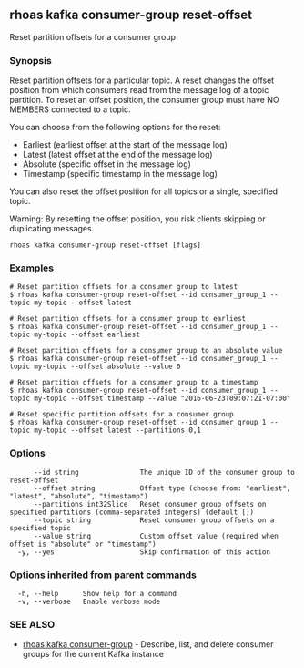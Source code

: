 ## rhoas kafka consumer-group reset-offset

Reset partition offsets for a consumer group

### Synopsis

Reset partition offsets for a particular topic. A reset changes the offset position from which consumers read from the message log of a topic partition. To reset an offset position, the consumer group must have NO MEMBERS connected to a topic.

You can choose from the following options for the reset:
- Earliest (earliest offset at the start of the message log)
- Latest (latest offset at the end of the message log)
- Absolute (specific offset in the message log)
- Timestamp (specific timestamp in the message log)

You can also reset the offset position for all topics or a single, specified topic.

Warning: By resetting the offset position, you risk clients skipping or duplicating messages.


```
rhoas kafka consumer-group reset-offset [flags]
```

### Examples

```
# Reset partition offsets for a consumer group to latest
$ rhoas kafka consumer-group reset-offset --id consumer_group_1 --topic my-topic --offset latest

# Reset partition offsets for a consumer group to earliest
$ rhoas kafka consumer-group reset-offset --id consumer_group_1 --topic my-topic --offset earliest

# Reset partition offsets for a consumer group to an absolute value
$ rhoas kafka consumer-group reset-offset --id consumer_group_1 --topic my-topic --offset absolute --value 0

# Reset partition offsets for a consumer group to a timestamp
$ rhoas kafka consumer-group reset-offset --id consumer_group_1 --topic my-topic --offset timestamp --value "2016-06-23T09:07:21-07:00"

# Reset specific partition offsets for a consumer group
$ rhoas kafka consumer-group reset-offset --id consumer_group_1 --topic my-topic --offset latest --partitions 0,1

```

### Options

```
      --id string               The unique ID of the consumer group to reset-offset
      --offset string           Offset type (choose from: "earliest", "latest", "absolute", "timestamp")
      --partitions int32Slice   Reset consumer group offsets on specified partitions (comma-separated integers) (default [])
      --topic string            Reset consumer group offsets on a specified topic
      --value string            Custom offset value (required when offset is "absolute" or "timestamp")
  -y, --yes                     Skip confirmation of this action 
```

### Options inherited from parent commands

```
  -h, --help      Show help for a command
  -v, --verbose   Enable verbose mode
```

### SEE ALSO

* [rhoas kafka consumer-group](rhoas_kafka_consumer-group.md)	 - Describe, list, and delete consumer groups for the current Kafka instance

